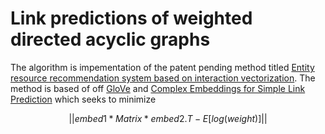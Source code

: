 # Link predictions of weighted directed acyclic graphs
The algorithm is impementation of the patent pending method titled [Entity resource recommendation system based on interaction vectorization](https://patentimages.storage.googleapis.com/0a/ed/f5/47c57355c3ef30/US20200151597A1.pdf). The method is based of off [GloVe](https://nlp.stanford.edu/pubs/glove.pdf) and [Complex Embeddings for Simple Link Prediction](https://arxiv.org/pdf/1606.06357.pdf) which seeks to minimize 
```math
||embed1*Matrix*embed2.T - E[log(weight)] ||
```
